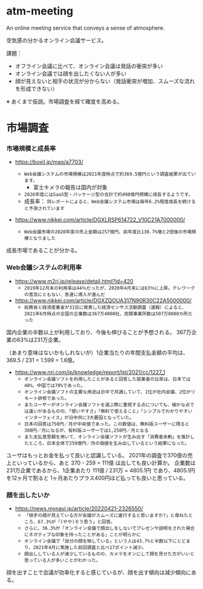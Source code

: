 # atm-meeting
An online meeting service that conveys a sense of atmosphere.

空気感の分かるオンライン会議サービス。

課題：
* オフライン会議に比べて、オンライン会議は発話の衝突が多い
* オンライン会議では顔を出したくない人が多い
* 顔が見えないと相手の状況が分からない（発話衝突が増加、スムーズな流れを形成できない）

※ あくまで仮説。市場調査を経て確度を高める。

# 市場調査

### 市場規模と成長率

* https://boxil.jp/mag/a7703/
  * `Web会議システムの市場規模は2021年度時点で約369.5億円という調査結果が出ています。`
    * 富士キメラの報告は国内が対象
  * `2026年度にはSaaS型・パッケージ型の合計で約498億円規模に成長するようです。`
  * 成長率： `同レポートによると、Web会議システム市場は毎年6.2%程度成長を続けると予測されています`

* https://www.nikkei.com/article/DGXLRSP614722_V10C21A7000000/
  * `Web会議市場の2020年度の売上金額は257億円、前年度比130.7%増と2倍強の市場規模となりました`

成長市場であることが分かる。
  
### Web会議システムの利用率

* https://www.m2ri.jp/release/detail.html?id=420
  * `2019年12月末の利用率は44％だったが、2020年4月末には63％に上昇。テレワークの普及にともない、急速に導入が進んだ`
* https://www.nikkei.com/article/DGXZQOUA317N90R30C22A5000000/
  * `総務省と経済産業省が31日に発表した経済センサス活動調査（速報）によると、2021年6月時点の全国の企業数は367万4000社、民間事業所数は507万8000カ所だった`

国内企業の半数以上が利用しており、今後も伸びることが予想される。
367万企業の63%は231万企業。

（あまり意味はないかもしれないが）1企業当たりの年間支払金額の平均は、369.5 / 231 = 1.599 = 1.6億。

* https://www.nri.com/jp/knowledge/report/lst/2021/cc/1227_1
  * `オンライン会議ソフトを利用したことがあると回答した就業者の比率は、日本では48%、中国では70%であった。`
  * `オンライン会議ソフトの主要な用途は日中で共通していて、1位が社内会議、2位がリモート研修であった。`
  * `またユーザーがオンライン会議ソフトを選ぶ際に重視する点についても、細かな点では違いがあるものの、「使いやすさ」「無料で使えること」「シンプルでわかりやすいインターフェイス」が日中共に3大要因となっていた。`
  * `日本の回答は750円／月が中央値であった。この数値は、無料版ユーザーに限ると300円／月になるが、有料版ユーザーでは1,250円／月となる`
  * `また支払意思額を用いて、オンライン会議ソフトが生み出す「消費者余剰」を推計したところ、日本全体で259億円／月の価値を生み出しているという結果になった。`

ユーザはもっとお金を払って良いと認識している。
2021年の調査で370億の売上といっているから、あと 370 - 259 = 111億 は出しても良い計算か。
企業数は231万企業であるから、1企業あたり 111億 / 231万 = 4805.1円 であり、4805.1円を12ヶ月で割ると 1ヶ月あたりプラス400円ほど払っても良いと思っている。

### 顔を出したいか

* https://news.mynavi.jp/article/20220421-2326550/
  * `「相手の顔が見えている方が会議がスムーズに進行すると思いますか?」と尋ねたところ、67.3%が「(やや)そう思う」と回答。`
  * `さらに、36.3%が「オンライン会議で顔出しをしないでプレゼンや説明をされた場合にネガティブな印象を持ったことがある」ことが明らかに`
  * `オンライン会議で「自分の顔を映している」という人は43.7%と半数以下にとどまり、2021年4月に実施した前回調査と比べ17ポイント減少。`
  * `顔出ししている人が減少しているものの、カメラをオンにして顔を見せた方がいいと思っている人が多いことがわかった。`


顔を出すことで会議が効率化すると感じているが、顔を出す傾向は減少傾向にある。
